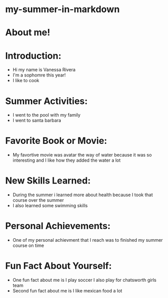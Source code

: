 # my-summer-in-markdown
# About me!

 # Introduction: 
- Hi my name is Vanessa Rivera 
- I'm a sophomre this year!
- I like to cook 

 # Summer Activities:
- I went to the pool with my family 
- I went to santa barbara

 # Favorite Book or Movie:
 - My favortive movie was avatar the way of water because it was so interesting and I like how they added the water a lot

 # New Skills Learned:
 - During the summer i learned more about health because I took that course over the summer
 - I also learned some swimming skills

 # Personal Achievements:
 - One of my personal achievment that I reach was to finished my summer course on time

 # Fun Fact About Yourself: 
 - One fun fact about me is I play soccer I also play for chatsworth girls team
 - Second fun fact about me is I like mexican food a lot

   
